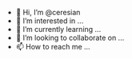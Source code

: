 - 👋 Hi, I’m @ceresian
- 👀 I’m interested in ...
- 🌱 I’m currently learning ...
- 💞️ I’m looking to collaborate on ...
- 📫 How to reach me ...

<!---
ceresian/ceresian is a ✨ special ✨ repository because its `README.md` (this file) appears on your GitHub profile.
You can click the Preview link to take a look at your changes.
--->
